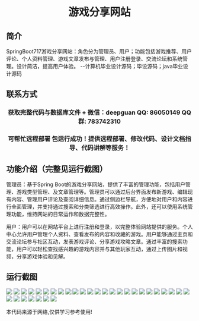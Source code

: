 <p><h1 align="center">游戏分享网站</h1></p>

## 简介
SpringBoot717游戏分享网站：角色分为管理员、用户；功能包括游戏推荐、用户评论、个人资料管理、游戏文章发布与管理、用户注册登录、交流论坛和系统管理。设计简洁，提高用户体验。    --计算机毕业设计源码；毕设源码；java毕业设计源码


## 联系方式
<p><h3 align="center">获取完整代码与数据库文件 + 微信：deepguan QQ: 86050149 QQ群: 783742310</h3></p>
<p><h3 align="center">可帮忙远程部署 包运行成功！提供远程部署、修改代码、设计文档指导、代码讲解等服务！</h3></p>

## 功能介绍（完整见运行截图）
管理员：基于Spring Boot的游戏分享网站，提供了丰富的管理功能，包括用户管理、游戏类型管理、及文章管理等。管理员可以通过后台界面发布新游戏、编辑现有内容、管理用户评论及查阅详细信息。通过侧边栏导航，方便地对用户和内容进行全面管理，并支持通过搜索和分类筛选进行高效操作。此外，还可以使用系统管理功能，维持网站的日常运作和数据完整性。

用户：用户可以在网站平台上进行注册和登录，以完整体验网站提供的服务。个人中心允许用户管理个人资料、查看发布的内容和收藏的游戏。用户能够通过主页和交流论坛参与社区互动，发表游戏评论、分享游戏攻略文章。通过丰富的搜索功能，用户可以轻松查找感兴趣的游戏内容并与其他玩家互动，通过上传图片和视频，分享游戏体验和见解。


## 运行截图
![](img/001.jpg)
![](img/002.jpg)
![](img/003.jpg)
![](img/004.jpg)
![](img/005.jpg)
![](img/006.jpg)
![](img/007.jpg)
![](img/008.jpg)
![](img/009.jpg)
![](img/010.jpg)
![](img/011.jpg)
![](img/012.jpg)
![](img/013.jpg)
![](img/014.jpg)
![](img/015.jpg)
![](img/016.jpg)
![](img/017.jpg)
![](img/018.jpg)
![](img/019.jpg)
![](img/020.jpg)
![](img/021.jpg)
![](img/022.jpg)
![](img/023.jpg)
![](img/024.jpg)
![](img/025.jpg)
![](img/026.jpg)
![](img/027.jpg)
![](img/028.jpg)
![](img/029.jpg)
![](img/030.jpg)
![](img/031.jpg)
![](img/032.jpg)

<p>本代码来源于网络,仅供学习参考使用!</p>

